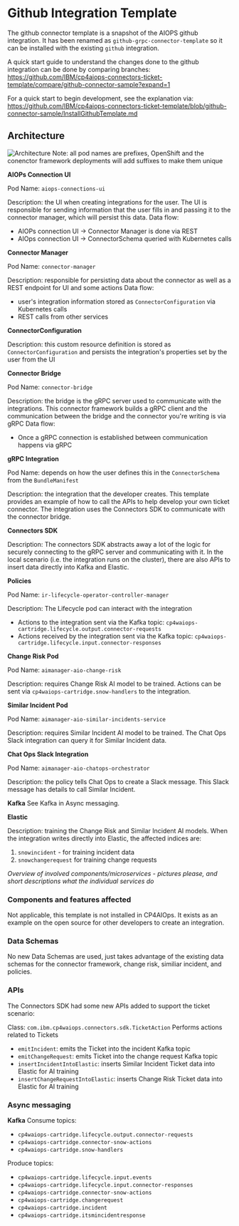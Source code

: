 # Github Integration Template

The github connector template is a snapshot of the AIOPS github integration. It has been renamed as `github-grpc-connector-template` so it can be installed with the existing `github` integration.


A quick start guide to understand the changes done to the github integration can be done by comparing branches:
https://github.com/IBM/cp4aiops-connectors-ticket-template/compare/github-connector-sample?expand=1

For a quick start to begin development, see the explanation via: https://github.com/IBM/cp4aiops-connectors-ticket-template/blob/github-connector-sample/InstallGithubTemplate.md

## Architecture
![Architecture](images/ticket-architecture4.3.jpg)
Note: all pod names are prefixes, OpenShift and the conenctor framework deployments will add suffixes to make them unique

**AIOPs Connection UI**

Pod Name: `aiops-connections-ui`

Description: the UI when creating integrations for the user. The UI is responsible for sending information that the user fills in and passing it to the connector manager, which will persist this data.
Data flow: 
- AIOPs connection UI -> Connector Manager is done via REST
- AIOps connection UI -> ConnectorSchema queried with Kubernetes calls

**Connector Manager**

Pod Name: `connector-manager`

Description: responsible for persisting data about the connector as well as a REST endpoint for UI and some actions
Data flow: 
- user's integration information stored as `ConnectorConfiguration` via Kubernetes calls
- REST calls from other services

**ConnectorConfiguration**

Description: this custom resource definition is stored as `ConnectorConfiguration` and persists the integration's properties set by the user from the UI

**Connector Bridge**

Pod Name: `connector-bridge`

Description: the bridge is the gRPC server used to communicate with the integrations. This connector framework builds a gRPC client and the communication between the bridge and the connector you're writing is via gRPC
Data flow:
- Once a gRPC connection is established between communication happens via gRPC

**gRPC Integration**

Pod Name: depends on how the user defines this in the `ConnectorSchema` from the `BundleManifest`

Description: the integration that the developer creates. This template provides an example of how to call the APIs to help develop your own ticket connector. The integration uses the Connectors SDK to communicate with the connector bridge.

**Connectors SDK**

Description: The connectors SDK abstracts away a lot of the logic for securely connecting to the gRPC server and communicating with it. In the local scenario (i.e. the integration runs on the cluster), there are also APIs to insert data directly into Kafka and Elastic.

**Policies**

Pod Name: `ir-lifecycle-operator-controller-manager`

Description: The Lifecycle pod can interact with the integration
- Actions to the integration sent via the Kafka topic: `cp4waiops-cartridge.lifecycle.output.connector-requests`
- Actions received by the integration sent via the Kafka topic: `cp4waiops-cartridge.lifecycle.input.connector-responses`

**Change Risk Pod**

Pod Name: `aimanager-aio-change-risk`

Description: requires Change Risk AI model to be trained. Actions can be sent via `cp4waiops-cartridge.snow-handlers` to the integration.

**Similar Incident Pod**

Pod Name: `aimanager-aio-similar-incidents-service`

Description: requires Similar Incident AI model to be trained. The Chat Ops Slack integration can query it for Similar Incident data.


**Chat Ops Slack Integration**

Pod Name: `aimanager-aio-chatops-orchestrator`

Description: the policy tells Chat Ops to create a Slack message. This Slack message has details to call Similar Incident.

**Kafka**
See Kafka in Async messaging.

**Elastic**

Description: training the Change Risk and Similar Incident AI models. When the integration writes directly into Elastic, the affected indices are:
1. `snowincident` - for training incident data
2. `snowchangerequest` for training change requests

_Overview of involved components/microservices - pictures please, and short descriptions what the individual services do_

### Components and features affected

Not applicable, this template is not installed in CP4AIOps. It exists as an example on the open source for other developers to create an integration.

### Data Schemas

No new Data Schemas are used, just takes advantage of the existing data schemas for the connector framework, change risk, similiar incident, and policies.

### APIs

The Connectors SDK had some new APIs added to support the ticket scenario:

Class: `com.ibm.cp4waiops.connectors.sdk.TicketAction`
Performs actions related to Tickets
- `emitIncident`: emits the Ticket into the incident Kafka topic
- `emitChangeRequest`: emits Ticket into the change request Kafka topic
- `insertIncidentIntoElastic`: inserts Similar Incident Ticket data into Elastic for AI training
- `insertChangeRequestIntoElastic`: inserts Change Risk Ticket data into Elastic for AI training

### Async messaging

**Kafka**
Consume topics: 
- `cp4waiops-cartridge.lifecycle.output.connector-requests`
- `cp4waiops-cartridge.connector-snow-actions`
- `cp4waiops-cartridge.snow-handlers` 

Produce topics: 
- `cp4waiops-cartridge.lifecycle.input.events`
- `cp4waiops-cartridge.lifecycle.input.connector-responses`
- `cp4waiops-cartridge.connector-snow-actions`
- `cp4waiops-cartridge.changerequest`
- `cp4waiops-cartridge.incident`
- `cp4waiops-cartridge.itsmincidentresponse`

